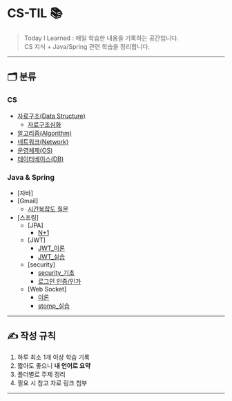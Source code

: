 # CS-TIL 📚

> Today I Learned : 매일 학습한 내용을 기록하는 공간입니다.  
> CS 지식 + Java/Spring 관련 학습을 정리합니다.  
---

## 🗂️ 분류
### CS
- [자료구조(Data Structure)](TIL-Contents/Data_Structures/dataStructures.md)
  - [자료구조심화](TIL-Contents/Data_Structures/dataStructure_nextStep.md)
- [알고리즘(Algorithm)](TIL-Contents/Algorithms/algorithms.md)
- [네트워크(Network)](TIL-Contents/Networks/network.md)
- [운영체제(OS)](TIL-Contents/OS/os.md)
- [데이터베이스(DB)](TIL-Contents/Databases/db.md)

### Java & Spring
- [자바]
- [Gmail]
  - [시간복잡도 질문](TIL-Contents/Java/Gmail_question/time_complexity.md)
- [스프링]
  - [JPA]
    - [N+1](TIL-Contents/Java/spring/JPA/n+1.md)
  - [JWT]
    - [JWT_이론](TIL-Contents/Java/spring/jwt_theory.md)
    - [JWT_실습](TIL-Contents/Java/spring/jwt_pratice.md)
  - [security]
    - [security_기초](TIL-Contents/Java/spring/security_basic.md)
    - [로그인 인증/인가](TIL-Contents/Java/spring/login.md)
  - [Web Socket]
    - [이론](TIL-Contents/Java/spring/webSocket_theory.md)
    - [stomp_실습](TIL-Contents/Java/spring/webSocket_stomp.md)
---
## ✍ 작성 규칙
1. 하루 최소 1개 이상 학습 기록
2. 짧아도 좋으니 **내 언어로 요약**
3. 폴더별로 주제 정리
4. 필요 시 참고 자료 링크 첨부
---
